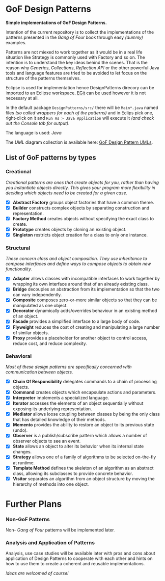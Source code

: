 GoF Design Patterns
===================

**Simple implementations of GoF Design Patterns.**

Intention of the current repository is to collect the implementations of 
the patterns presented in the *Gang of Four* book through easy *(dummy)* examples.

Patterns are not miexed to work together as it would be in a real life situation like 
Strategy is commonly used with Factory and so on. The intention is to understand the key ideas behind 
the scenes. That is the reason why *Generics*, *Collections*, *Reflection API* or the other powerful Java 
tools and language features are tried to be avoided to let focus on the structure of the patterns themselves.

Eclipse is used for implementation hence DesignPatterns direcory can be imported to an Eclipse workspace. 
[EGit](http://www.eclipse.org/egit/ "EGit") can be used however it is not necessary at all.

In the default package `DesignPatterns/src/` there will be `Main*.java` named files *(so called wrappers for each 
of the patterns)* and in Eclips pick one, right-click on it and `Run As > Java Application` will execute it 
*(and check out the Console tab for output)*.

The language is used: *Java*

The *UML* diagram collection is available here: [GoF Design Pattern UMLs](https://www.evernote.com/shard/s391/sh/71a97ec4-a15d-4c1e-9b78-0cc32d5fced5/9108677f96380fe4074717d53f968be0 "GoF Design Pattern UMLs").

List of GoF patterns by types
-----------------------------

### Creational

*Creational patterns are ones that create objects for you, rather than having you instantiate objects directly. 
This gives your program more flexibility in deciding which objects need to be created for a given case.*

- [x] **Abstract Factory** groups object factories that have a common theme.
- [x] **Builder** constructs complex objects by separating construction and representation.
- [x] **Factory Method** creates objects without specifying the exact class to create.
- [x] **Prototype** creates objects by cloning an existing object.
- [x] **Singleton** restricts object creation for a class to only one instance.

### Structural

*These concern class and object composition. 
They use inheritance to compose interfaces and define ways to compose objects to obtain new functionality.*

- [x] **Adapter** allows classes with incompatible interfaces to work together by wrapping its own interface around that of an already existing class.
- [x] **Bridge** decouples an abstraction from its implementation so that the two can vary independently.
- [x] **Composite** composes zero-or-more similar objects so that they can be manipulated as one object.
- [x] **Decorator** dynamically adds/overrides behaviour in an existing method of an object.
- [x] **Facade** provides a simplified interface to a large body of code.
- [x] **Flyweight** reduces the cost of creating and manipulating a large number of similar objects.
- [x] **Proxy** provides a placeholder for another object to control access, reduce cost, and reduce complexity.

### Behavioral

*Most of these design patterns are specifically concerned with communication between objects.*

- [x] **Chain Of Responsibility** delegates commands to a chain of processing objects.
- [x] **Command** creates objects which encapsulate actions and parameters.
- [x] **Interpreter** implements a specialized language.
- [x] **Iterator** accesses the elements of an object sequentially without exposing its underlying representation.
- [x] **Mediator** allows loose coupling between classes by being the only class that has detailed knowledge of their methods.
- [x] **Memento** provides the ability to restore an object to its previous state (undo).
- [x] **Observer** is a publish/subscribe pattern which allows a number of observer objects to see an event.
- [x] **State** allows an object to alter its behavior when its internal state changes.
- [x] **Strategy** allows one of a family of algorithms to be selected on-the-fly at runtime.
- [x] **Template Method** defines the skeleton of an algorithm as an abstract class, allowing its subclasses to provide concrete behavior.
- [x] **Visitor** separates an algorithm from an object structure by moving the hierarchy of methods into one object.

# Further Plans

### Non-GoF Patterns

Non- *Gang of Four* patterns will be implemented later.

### Analysis and Application of Patterns

Analysis, use case studies will be available later with pros and cons about application of Design Patterns 
to cooperate with each other and hints on how to use them to create a coherent and reusable implementations.

*Ideas are welcomed of course!*


